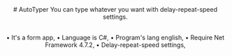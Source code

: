 <div align='center'>
# AutoTyper
You can type whatever you want with delay-repeat-speed settings. <br> <br>

• It's a form app,
• Language is C#,
• Program's lang english,
• Require Net Framework 4.7.2,
• Delay-repeat-speed settings,
</div>
